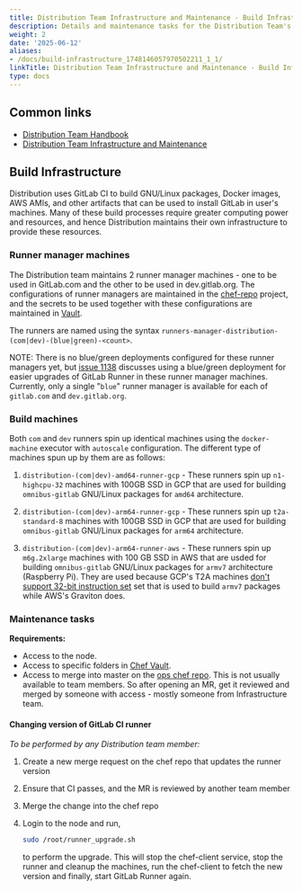 ```yaml
---
title: Distribution Team Infrastructure and Maintenance - Build Infrastructure
description: Details and maintenance tasks for the Distribution Team's build nodes
weight: 2
date: '2025-06-12'
aliases:
- /docs/build-infrastructure_1748146057970502211_1_1/
linkTitle: Distribution Team Infrastructure and Maintenance - Build Infrastructure
type: docs
---
```


## Common links

- [Distribution Team Handbook](/handbook/engineering/infrastructure-platforms/gitlab-delivery/distribution/)
- [Distribution Team Infrastructure and Maintenance](/handbook/engineering/infrastructure-platforms/gitlab-delivery/distribution/maintenance/)

## Build Infrastructure

Distribution uses GitLab CI to build GNU/Linux packages, Docker images, AWS
AMIs, and other artifacts that can be used to install GitLab in user's machines.
Many of these build processes require greater computing power and resources, and
hence Distribution maintains their own infrastructure to provide these resources.

### Runner manager machines

The Distribution team maintains 2 runner manager machines - one to be used in
GitLab.com and the other to be used in dev.gitlab.org. The configurations of
runner managers are maintained in the
[chef-repo](https://gitlab.com/search?search=distribution&project_id=26735010&group_id=1112072)
project, and the secrets to be used together with these configurations are
maintained in [Vault](https://vault.gitlab.net).

The runners are named using the syntax `runners-manager-distribution-(com|dev)-(blue|green)-<count>`.

NOTE: There is no blue/green deployments configured for these runner managers
yet, but [issue 1138](https://gitlab.com/gitlab-org/distribution/team-tasks/-/issues/1138)
discusses using a blue/green deployment for easier upgrades of GitLab
Runner in these runner manager machines. Currently, only a single "`blue`"
runner manager is available for each of `gitlab.com` and `dev.gitlab.org`.

### Build machines

Both `com` and `dev` runners spin up identical machines using the `docker-machine`
executor with `autoscale` configuration. The different type of machines spun up by
them are as follows:

1. `distribution-(com|dev)-amd64-runner-gcp` - These runners spin up
   `n1-highcpu-32` machines with 100GB SSD in GCP that are used for building
   `omnibus-gitlab` GNU/Linux packages for `amd64` architecture.

1. `distribution-(com|dev)-arm64-runner-gcp` - These runners spin up
   `t2a-standard-8` machines with 100GB SSD in GCP that are used for building
   `omnibus-gitlab` GNU/Linux packages for `arm64` architecture.

1. `distribution-(com|dev)-arm64-runner-aws` - These runners spin up
   `m6g.2xlarge` machines with 100 GB SSD in AWS that are usded for building
   `omnibus-gitlab` GNU/Linux packages for `armv7` architecture (Raspberry Pi).
   They are used because GCP's T2A machines
   [don't support 32-bit instruction set](https://cloud.google.com/compute/docs/general-purpose-machines#t2a_limitations)
   set that is used to build `armv7` packages while AWS's Graviton does.

### Maintenance tasks

**Requirements:**

- Access to the node.
- Access to specific folders in [Chef Vault](https://vault.gitlab.net/).
- Access to merge into master on the [ops chef repo](https://gitlab.com/gitlab-com/gl-infra/chef-repo).
  This is not usually available to team members. So after opening an MR, get it
  reviewed and merged by someone with access - mostly someone from
  Infrastructure team.

#### Changing version of GitLab CI runner

*To be performed by any Distribution team member:*

   1. Create a new merge request on the chef repo that updates the runner version

   1. Ensure that CI passes, and the MR is reviewed by another team member

   1. Merge the change into the chef repo

   1. Login to the node and run,

      ```sh
      sudo /root/runner_upgrade.sh
      ```

      to perform the upgrade. This will stop the chef-client service, stop the
      runner and cleanup the machines, run the chef-client to fetch the new
      version and finally, start GitLab Runner again.

